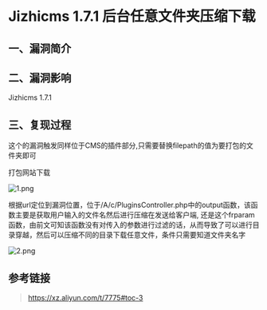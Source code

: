 # Jizhicms 1.7.1 后台任意文件夹压缩下载

## 一、漏洞简介

## 二、漏洞影响

Jizhicms 1.7.1

## 三、复现过程

这个的漏洞触发同样位于CMS的插件部分,只需要替换filepath的值为要打包的文件夹即可

打包网站下载

![1.png](images/2020_05_26/74c5620ccd494f399abb25dd65bd0343.png)

根据url定位到漏洞位置，位于/A/c/PluginsController.php中的output函数，该函数主要是获取用户输入的文件名然后进行压缩在发送给客户端,
还是这个frparam函数，由前文可知该函数没有对传入的参数进行过滤的话，从而导致了可以进行目录穿越，然后可以压缩不同的目录下载任意文件，条件只需要知道文件夹名字

![2.png](images/2020_05_26/495f742479bc4580b04805a0c74c05b0.png)

## 参考链接

> https://xz.aliyun.com/t/7775#toc-3

